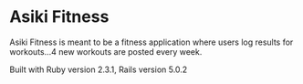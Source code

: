# Asiki Fitness

Asiki Fitness is meant to be a fitness application where users log results for workouts...4 new workouts are posted every week.

Built with Ruby version 2.3.1, Rails version 5.0.2
